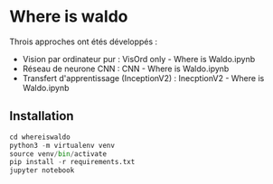 # Where is waldo

Throis approches ont étés développés :

- Vision par ordinateur pur : VisOrd only - Where is Waldo.ipynb
- Réseau de neurone CNN : CNN - Where is Waldo.ipynb
- Transfert d'apprentissage (InceptionV2) : InecptionV2 - Where is Waldo.ipynb

## Installation

```python
cd whereiswaldo
python3 -m virtualenv venv
source venv/bin/activate
pip install -r requirements.txt
jupyter notebook
```